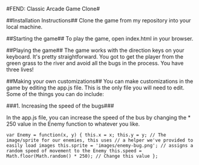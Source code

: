 #FEND: Classic Arcade Game Clone#

##Installation Instructions##
Clone the game from my repository into your local machine.

##Starting the game##
To play the game, open index.html in your browser.

##Playing the game##
The game works with the direction keys on your keyboard. It's pretty straightforward. You got to get the player from the green grass to the river and avoid all the bugs in the process. You have three lives!

##Making your own customizations##
You can make customizations in the game by editing the app.js file. This is the only file you will need to edit. Some of the things you can do include:

###1. Increasing the speed of the bugs###

In the app.js file, you can increase the speed of the bus by changing the * 250 value in the Enemy function to whatever you like.

`var Enemy = function(x, y) {
    this.x = x;
    this.y = y;
    // The image/sprite for our enemies, this uses
    // a helper we've provided to easily load images
    this.sprite = 'images/enemy-bug.png';
    // assigns a random speed of movement to the Enemy
    this.speed = Math.floor(Math.random() * 250); // Change this value
};`



